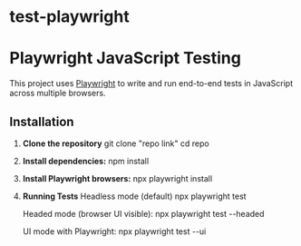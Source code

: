 # test-playwright
# Playwright JavaScript Testing

This project uses [Playwright](https://playwright.dev/) to write and run end-to-end tests in JavaScript across multiple browsers.

## Installation

1. **Clone the repository**
      git clone "repo link"
      cd repo

2. **Install dependencies:**
     npm install

3. **Install Playwright browsers:**
     npx playwright install

3. **Running Tests**
     Headless mode (default)
     npx playwright test

     Headed mode (browser UI visible):
     npx playwright test --headed

     UI mode with Playwright:
     npx playwright test --ui